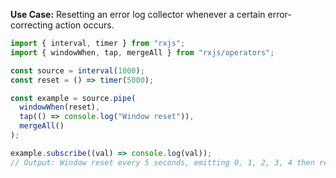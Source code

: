 **Use Case:** Resetting an error log collector whenever a certain error-correcting action occurs.

```typescript
import { interval, timer } from "rxjs";
import { windowWhen, tap, mergeAll } from "rxjs/operators";

const source = interval(1000);
const reset = () => timer(5000);

const example = source.pipe(
  windowWhen(reset),
  tap(() => console.log("Window reset")),
  mergeAll()
);

example.subscribe((val) => console.log(val));
// Output: Window reset every 5 seconds, emitting 0, 1, 2, 3, 4 then reset
```
